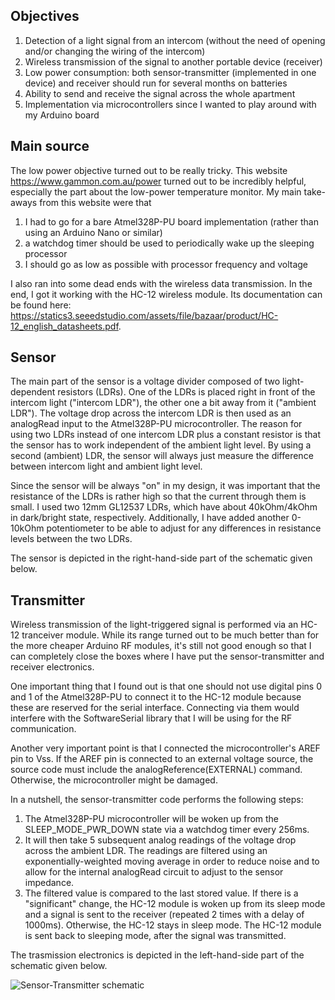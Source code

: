 ## Objectives
1. Detection of a light signal from an intercom (without the need of opening and/or changing the wiring of the intercom)
2. Wireless transmission of the signal to another portable device (receiver)
3. Low power consumption: both sensor-transmitter (implemented in one device) and receiver should run for several months on batteries
4. Ability to send and receive the signal across the whole apartment
5. Implementation via microcontrollers since I wanted to play around with my Arduino board

## Main source
The low power objective turned out to be really tricky.
This website https://www.gammon.com.au/power turned out to be incredibly helpful, especially the part about the low-power temperature monitor.
My main take-aways from this website were that
1. I had to go for a bare Atmel328P-PU board implementation (rather than using an Arduino Nano or similar)
2. a watchdog timer should be used to periodically wake up the sleeping processor
3. I should go as low as possible with processor frequency and voltage 

I also ran into some dead ends with the wireless data transmission. In the end, I got it working with the HC-12 wireless module. Its documentation can be found here: https://statics3.seeedstudio.com/assets/file/bazaar/product/HC-12_english_datasheets.pdf.

## Sensor
The main part of the sensor is a voltage divider composed of two light-dependent resistors (LDRs). One of the LDRs is placed right in front of the intercom light ("intercom LDR"), the other one a bit away from it ("ambient LDR"). The voltage drop across the intercom LDR is then used as an analogRead input to the Atmel328P-PU microcontroller.
The reason for using two LDRs instead of one intercom LDR plus a constant resistor is that the sensor has to work independent of the ambient light level. By using a second (ambient) LDR, the sensor will always just measure the difference between intercom light and ambient light level.

Since the sensor will be always "on" in my design, it was important that the resistance of the LDRs is rather high so that the current through them is small. I used two 12mm GL12537 LDRs, which have about 40kOhm/4kOhm in dark/bright state, respectively. Additionally, I have added another 0-10kOhm potentiometer to be able to adjust for any differences in resistance levels between the two LDRs.

The sensor is depicted in the right-hand-side part of the schematic given below.

## Transmitter
Wireless transmission of the light-triggered signal is performed via an HC-12 tranceiver module. While its range turned out to be much better than for the more cheaper Arduino RF modules, it's still not good enough so that I can completely close the boxes where I have put the sensor-transmitter and receiver electronics.

One important thing that I found out is that one should not use digital pins 0 and 1 of the Atmel328P-PU to connect it to the HC-12 module because these are reserved for the serial interface. Connecting via them would interfere with the SoftwareSerial library that I will be using for the RF communication.

Another very important point is that I connected the microcontroller's AREF pin to Vss. If the AREF pin is connected to an external voltage source, the source code must include the analogReference(EXTERNAL) command. Otherwise, the microcontroller might be damaged.

In a nutshell, the sensor-transmitter code performs the following steps:

1. The Atmel328P-PU microcontroller will be woken up from the SLEEP_MODE_PWR_DOWN state via a watchdog timer every 256ms.
2. It will then take 5 subsequent analog readings of the voltage drop across the ambient LDR. The readings are filtered using an exponentially-weighted moving average in order to reduce noise and to allow for the internal analogRead circuit to adjust to the sensor impedance.
3. The filtered value is compared to the last stored value. If there is a "significant" change, the HC-12 module is woken up from its sleep mode and a signal is sent to the receiver (repeated 2 times with a delay of 1000ms). Otherwise, the HC-12 stays in sleep mode. The HC-12 module is sent back to sleeping mode, after the signal was transmitted.

The trasmission electronics is depicted in the left-hand-side part of the schematic given below.

![Sensor-Transmitter schematic](https://github.com/RobertRol/IntercomLightSensor/blob/master/SensorTransmitter.svg)
